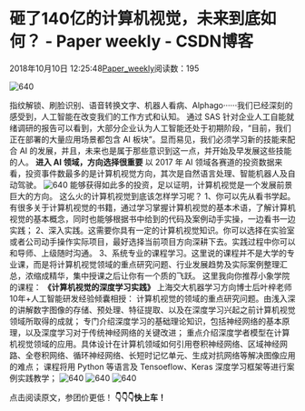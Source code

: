 
# 砸了140亿的计算机视觉，未来到底如何？ - Paper weekly - CSDN博客


2018年10月10日 12:25:48[Paper_weekly](https://me.csdn.net/c9Yv2cf9I06K2A9E)阅读数：195


![640](https://ss.csdn.net/p?https://mmbiz.qpic.cn/mmbiz_gif/VBcD02jFhgnY0DaibdXT2IIriceMhENK6p3CUZ36enAYdg4CyHiaE3GHjh3ucGY8aHib6NUuwBL4K61ahXSPBslXAg/640)

指纹解锁、刷脸识别、语音转换文字、机器人看病、Alphago······我们已经深刻的感受到，人工智能在改变我们的工作方式和认知。
通过 SAS 针对企业人工自能就绪调研的报告可以看到，大部分企业认为人工智能还处于初期阶段，“目前，我们正在部署的大量应用场景都包含 AI 板块”。显而易见，我们必须学习新的技能来配合 AI 的发展，并且，未来也是属于那些意识到这一点，并开始及早发展这些技能的人。
**进入 AI 领域，方向选择很重要**
以 2017 年 AI 领域各赛道的投资数据来看，投资事件数最多的是计算机视觉方向，其次是自然语言处理、智能机器人及自动驾驶。
![640](https://ss.csdn.net/p?https://mmbiz.qpic.cn/mmbiz_jpg/NhqC8rk8kaePwEbkkPN4E5ChdYAwqjstUWedl04xkF3l9TKAeMiaEsCBniaLuVAKPS7aSUw1y8EcQJURSwIneutA/640)
能够获得如此多的投资，足以证明，计算机视觉是一个发展前景巨大的方向。
这么火的计算机视觉到底该怎样学习呢？
1、你可以先从看书学起。有很多关于计算机视觉的书籍，通过学习掌握计算机视觉的基本术语，了解计算机视觉的基本概念，同时也能够根据书中给到的代码及案例动手实操，一边看书一边实践；
2、深入实践。这需要你具有一定的计算机视觉知识。你可以选择在实验室或者公司动手操作实际项目，最好选择当前项目方向深耕下去。实践过程中你可以和导师、上级随时沟通。
3、系统专业的课程学习。这里说的课程并不是大学的专业课，而是将计算机视觉领域的重点研究问题、行业发展趋势及实际案例整理汇总，浓缩成精华，集中授课之后让你有一个质的飞跃。
这里我向你推荐小象学院的课程：
**《计算机视觉的深度学习实践》**
上海交大机器学习方向博士后叶梓老师10年+人工智能研发经验倾囊相授：
计算机视觉的领域的重点研究问题。由浅入深的讲解数字图像的存储、预处理、特征提取、以及在深度学习兴起之前计算机视觉领域所取得的成就；
专门介绍深度学习的基础理论知识，包括神经网络的基本原理，以及深度学习对于传统神经网络的关键改进；
重点介绍深度学者模型在计算机视觉领域的应用。具体设计在计算机领域如何引用卷积神经网络、区域神经网路、全卷积网络、循环神经网络、长短时记忆单元、生成对抗网络等解决图像应用的难点；
课程将用 Python 等语言及 Tensoeflow、Keras 深度学习框架等进行案例实践教学；
![640](https://ss.csdn.net/p?https://mmbiz.qpic.cn/mmbiz_png/NhqC8rk8kaePwEbkkPN4E5ChdYAwqjstib5LaVwzaTNdSXGxs5Eic3vTEavR4plvpqNuqwm6Z7pNHBellRIV2J5g/640)
![640](https://ss.csdn.net/p?https://mmbiz.qpic.cn/mmbiz_png/NhqC8rk8kaePwEbkkPN4E5ChdYAwqjstpOCsdicsb4cCz463uLI0w5n2RnhkHJKQR57ice0HxCubvsnkhk59dj5A/640)
![640](https://ss.csdn.net/p?https://mmbiz.qpic.cn/mmbiz_png/NhqC8rk8kaePwEbkkPN4E5ChdYAwqjstCtShPL6E6CHlYudROrmPCQXXJ2iaLhqvTxBmRFZmKqkmOGS75Q3icsWQ/640)

点击阅读原文，参团价更低！
**👇👇👇快上车！**


